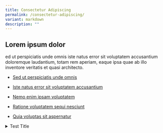 ```yaml
---
title: Consectetur Adipiscing
permalink: /consectetur-adipiscing/
variant: markdown
description: ""
---
```

<h2>Lorem ipsum dolor</h2>
<p>ed ut perspiciatis unde omnis iste natus error sit voluptatem accusantium
doloremque laudantium, totam rem aperiam, eaque ipsa quae ab illo inventore
veritatis et quasi architecto.</p>
<ul data-tight="true" class="tight">
<li>
<p><a href="/" rel="noopener noreferrer nofollow" target="_blank">Sed ut perspiciatis unde omnis</a>
</p>
</li>
<li>
<p><a href="/" rel="noopener noreferrer nofollow" target="_blank">Iste natus error sit voluptatem accusantium</a>
</p>
</li>
<li>
<p><a href="/" rel="noopener noreferrer nofollow" target="_blank">Nemo enim ipsam voluptatem</a>
</p>
</li>
<li>
<p><a href="/" rel="noopener noreferrer nofollow" target="_blank">Ratione voluptatem sequi nesciunt</a>
</p>
</li>
<li>
<p><a href="/" rel="noopener noreferrer nofollow" target="_blank">Quia voluptas sit aspernatur</a>
</p>
</li>
</ul>
<p></p>
<p></p>
<div data-type="detailGroup" class="isomer-accordion-group isomer-accordion isomer-accordion-white">
<details class="isomer-details">
<summary>Test Title</summary>
<div data-type="detailsContent" class="isomer-details-content">
<p>This is my test content ed ut perspiciatis unde omnis iste natus error
sit voluptatem accusantium doloremed ut perspiciatis unde omnis iste natus
error sit voluptatem accusantium dolorem</p>
</div>
</details>
</div>
<p></p>